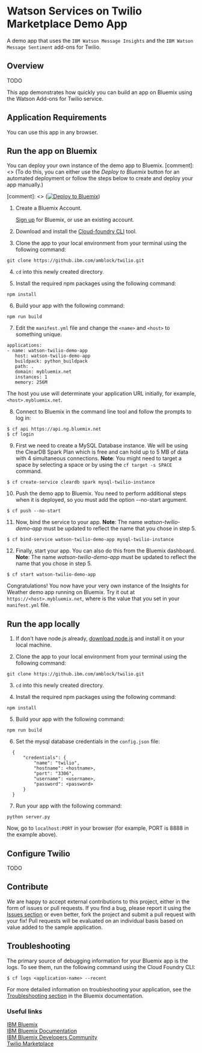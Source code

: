 # Watson Services on Twilio Marketplace Demo App

A demo app that uses the `IBM Watson Message Insights` and the `IBM Watson Message Sentiment` add-ons for Twilio.

## Overview

TODO

This app demonstrates how quickly you can build an app on Bluemix using the Watson Add-ons for Twilio service.

## Application Requirements
You can use this app in any browser.

## Run the app on Bluemix
You can deploy your own instance of the demo app to Bluemix.
[comment]: <> (To do this, you can either use the _Deploy to Bluemix_ button for an automated deployment or follow the steps below to create and deploy your app manually.)

[comment]: <> ([![Deploy to Bluemix](https://bluemix.net/deploy/button.png)](https://bluemix.net/deploy?repository=https://github.ibm.com/amblock/twilio))

1. Create a Bluemix Account.

    [Sign up][bluemix_signup_url] for Bluemix, or use an existing account.

2. Download and install the [Cloud-foundry CLI][cloud_foundry_url] tool.

3. Clone the app to your local environment from your terminal using the following command:

  ```
  git clone https://github.ibm.com/amblock/twilio.git
  ```

4. `cd` into this newly created directory.

5. Install the required npm packages using the following command:

  ```
  npm install
  ```

6. Build your app with the following command:

  ```
  npm run build
  ```

7. Edit the `manifest.yml` file and change the `<name>` and `<host>` to something unique.

  ```
  applications:
  - name: watson-twilio-demo-app
     host: watson-twilio-demo-app
     buildpack: python_buildpack
     path: .
     domain: mybluemix.net
     instances: 1
     memory: 256M
  ```
  The host you use will determinate your application URL initially, for example, `<host>.mybluemix.net`.

8. Connect to Bluemix in the command line tool and follow the prompts to log in:

  ```
  $ cf api https://api.ng.bluemix.net
  $ cf login
  ```

9. First we need to create a MySQL Database instance. We will be using the ClearDB Spark Plan which is free and can hold up to 5 MB of data with 4 simultaneous connections. **Note**: You might need to target a space by selecting a space or by using the `cf target -s SPACE` command.

  ```
  $ cf create-service cleardb spark mysql-twilio-instance
  ```

10. Push the demo app to Bluemix. You need to perform additional steps when it is deployed, so you must add the option --no-start argument.

  ```
  $ cf push --no-start
  ```

11. Now, bind the service to your app. **Note**: The name *watson-twilio-demo-app* must be updated to reflect the name that you chose in step 5.

  ```
  $ cf bind-service watson-twilio-demo-app mysql-twilio-instance
  ```

12. Finally, start your app. You can also do this from the Bluemix dashboard. **Note**: The name *watson-twilio-demo-app* must be updated to reflect the name that you chose in step 5.

  ```
  $ cf start watson-twilio-demo-app
  ```

Congratulations! You now have your very own instance of the Insights for Weather demo app running on Bluemix. Try it out at `https://<host>.mybluemix.net`, where <host> is the value that you set in your `manifest.yml` file.

## Run the app locally

1. If don't have node.js already, [download node.js][download_node_url] and install it on your local machine.

2. Clone the app to your local environment from your terminal using the following command:

  ```
  git clone https://github.ibm.com/amblock/twilio.git
  ```

3. `cd` into this newly created directory.

4. Install the required npm packages using the following command:

  ```
  npm install
  ```

5. Build your app with the following command:

  ```
  npm run build
  ```

6. Set the mysql database credentials in the `config.json` file:

  ```
    {
        "credentials": {
            "name": "twilio",
            "hostname": <hostname>,
            "port": "3306",
            "username": <username>,
            "password": <password>
        }
    }
  ```

7. Run your app with the following command:

  ```
  python server.py
  ```

Now, go to `localhost:PORT` in your browser (for example, PORT is 8888 in the example above).

## Configure Twilio

TODO

## Contribute
We are happy to accept external contributions to this project, either in the form of issues or pull requests.
If you find a bug, please report it using the [Issues section](https://github.ibm.com/amblock/twilio/issues) or even better, fork the project and submit a pull request with your fix!
Pull requests will be evaluated on an individual basis based on value added to the sample application.

## Troubleshooting

The primary source of debugging information for your Bluemix app is the logs. To see them, run the following command using the Cloud Foundry CLI:

  ```
  $ cf logs <application-name> --recent
  ```
For more detailed information on troubleshooting your application, see the [Troubleshooting section](https://www.ng.bluemix.net/docs/troubleshoot/tr.html) in the Bluemix documentation.

### Useful links
[IBM Bluemix](https://bluemix.net/)  
[IBM  Bluemix Documentation](https://www.ng.bluemix.net/docs/)  
[IBM Bluemix Developers Community](http://developer.ibm.com/bluemix)  
[Twilio Marketplace](https://www.twilio.com/marketplace/add-ons)

[bluemix_signup_url]: https://console.ng.bluemix.net/registration/
[cloud_foundry_url]: https://github.com/cloudfoundry/cli
[download_node_url]: https://nodejs.org/download/
